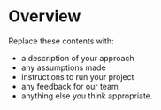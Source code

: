 # Overview

Replace these contents with:
  - a description of your approach
  - any assumptions made
  - instructions to run your project
  - any feedback for our team
  - anything else you think appropriate.
